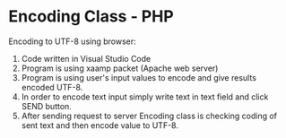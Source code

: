 # Encoding Class - PHP
Encoding to UTF-8 using browser:

1. Code written in Visual Studio Code
2. Program is using xaamp packet (Apache web server)
3. Program is using user's input values to encode and give results encoded UTF-8.
4. In order to encode text input simply write text in text field and click SEND button.
5. After sending request to server Encoding class is checking coding of sent text and then encode value to UTF-8.
